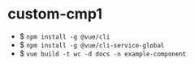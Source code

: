 # custom-cmp1

- $ ``npm install -g @vue/cli``
- $ ``npm install -g @vue/cli-service-global``
- $ ``vue build -t wc -d docs -n example-component``

